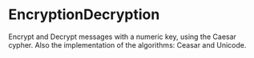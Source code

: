 # EncryptionDecryption

Encrypt and Decrypt messages with a numeric key, using the Caesar cypher. 
Also the implementation of the algorithms: Ceasar and Unicode. 
